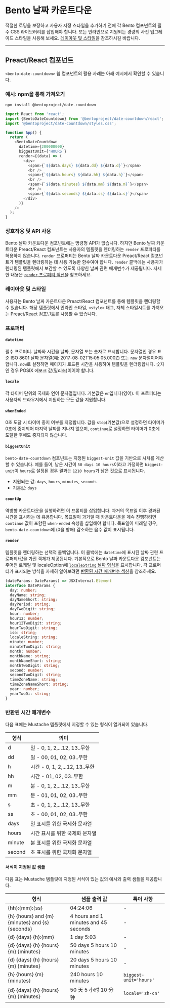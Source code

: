 # Bento 날짜 카운트다운

적절한 로딩을 보장하고 사용자 지정 스타일을 추가하기 전에 각 Bento 컴포넌트의 필수 CSS 라이브러리를 삽입해야 합니다. 또는 인라인으로 지원되는 경량의 사전 업그레이드 스타일을 사용해 보세요. [레이아웃 및 스타일](#layout-and-style)을 참조하시길 바랍니다.

<!--
## Web Component

TODO(https://go.amp.dev/issue/36619): Restore this section. We don't include it because we don't support <template> in Bento Web Components yet.

An older version of this file contains the removed section, though it's incorrect:

https://github.com/ampproject/amphtml/blob/422d171e87571c4d125a2bf956e78e92444c10e8/extensions/amp-date-countdown/1.0/README.md
-->

---

## Preact/React 컴포넌트

`<bento-date-countdown>` 웹 컴포넌트의 활용 사례는 아래 예시에서 확인할 수 있습니다.

### 예시: npm을 통해 가져오기

```sh
npm install @bentoproject/date-countdown
```

```javascript
import React from 'react';
import {BentoDateCountdown} from '@bentoproject/date-countdown/react';
import '@bentoproject/date-countdown/styles.css';

function App() {
  return (
    <BentoDateCountdown
      datetime={200000000}
      biggestUnit={'HOURS'}
      render={(data) => (
        <div>
          <span>{`${data.days} ${data.dd} ${data.d}`}</span>
          <br />
          <span>{`${data.hours} ${data.hh} ${data.h}`}</span>
          <br />
          <span>{`${data.minutes} ${data.mm} ${data.m}`}</span>
          <br />
          <span>{`${data.seconds} ${data.ss} ${data.s}`}</span>
        </div>
      )}
    />
  );
}
```

### 상호작용 및 API 사용

Bento 날짜 카운트다운 컴포넌트에는 명령형 API가 없습니다. 하지만 Bento 날짜 카운트다운 Preact/React 컴포넌트는 사용자의 템플릿을 렌더링하는 `render` 프로퍼티를 허용하지 않습니다. `render` 프로퍼티는 Bento 날짜 카운트다운 Preact/React 컴포넌트가 템플릿을 렌더링하는 데 사용 가능한 함수여야 합니다. `render` 콜백에는 사용자가 렌더링된 템플릿에서 보간할 수 있도록 다양한 날짜 관련 매개변수가 제공됩니다. 자세한 내용은 <a href="#render" data-md-type="link">`render` 프로퍼티 섹션</a>을 참조하세요.

### 레이아웃 및 스타일

사용자는 Bento 날짜 카운트다운 Preact/React 컴포넌트를 통해 템플릿을 렌더링할 수 있습니다. 해당 템플릿에서 인라인 스타일, `<style>` 태그, 자체 스타일시트를 가져오는 Preact/React 컴포넌트를 사용할 수 있습니다.

### 프로퍼티

#### `datetime`

필수 프로퍼티. 날짜와 시간을 날짜, 문자열 또는 숫자로 표시합니다. 문자열인 경우 표준 ISO 8601 날짜 문자열(예: 2017-08-02T15:05:05.000Z) 또는 `now` 문자열이어야 합니다. `now`로 설정하면 페이지가 로드된 시간을 사용하여 템플릿을 렌더링합니다. 숫자인 경우 POSIX 에포크 값(밀리초)이어야 합니다.

#### `locale`

각 타이머 단위의 국제화 언어 문자열입니다. 기본값은 `en`입니다(영어). 이 프로퍼티는 사용자의 브라우저에서 지원하는 모든 값을 지원합니다.

#### `whenEnded`

0초 도달 시 타이머 중지 여부를 지정합니다. 값을 `stop`(기본값)으로 설정하면 타이머가 0초에 중지되어 마지막 날짜를 지나지 않으며, `continue`로 설정하면 타이머가 0초에 도달한 후에도 중지되지 않습니다.

#### `biggestUnit`

`bento-date-countdown` 컴포넌트는 지정된 `biggest-unit` 값을 기반으로 시차를 계산할 수 있습니다. 예를 들어, 남은 시간이 `50 days 10 hours`이라고 가정하면 `biggest-unit`이 `hours`로 설정된 경우 결과는 `1210 hours`가 남은 것으로 표시됩니다.

- 지원되는 값: `days`, `hours`, `minutes`, `seconds`
- 기본값: `days`

#### `countUp`

역방향 카운트다운을 실행하려면 이 프롶티를 삽입합니다. 과거의 목표일 이후 경과된 시간을 표시하는 데 유용합니다. 목표일이 과거일 때 카운트다운을 계속 진행하려면 `continue` 값이 포함된  `when-ended` 속성을 삽입해야 합니다. 목표일이 미래일 경우, `bento-date-countdown`에 (0을 향해) 감소하는 음수 값이 표시됩니다.

#### `render`

템플릿을 렌더링하는 선택적 콜백입니다. 이 콜백에는 `datetime`에 표시된 날짜 관련 프로퍼티/값을 가진 객체가 제공됩니다. 기본적으로 Bento 날짜 카운트다운 컴포넌트는 주어진 로케일 및 localeOption에 [`localeString` 날짜 형식](https://developer.mozilla.org/en-US/docs/Web/JavaScript/Reference/Global_Objects/Date/toLocaleString)을 표시합니다. 각 프로퍼티가 표시되는 방식을 자세히 알아보려면 [반환된 시간 매개변수 섹션](#returned-time-parameters)을 참조하세요.

```typescript
(dateParams: DateParams) => JSXInternal.Element
interface DateParams {
  day: number;
  dayName: string;
  dayNameShort: string;
  dayPeriod: string;
  dayTwoDigit: string;
  hour: number;
  hour12: number;
  hour12TwoDigit: string;
  hourTwoDigit: string;
  iso: string;
  localeString: string;
  minute: number;
  minuteTwoDigit: string;
  month: number;
  monthName: string;
  monthNameShort: string;
  monthTwoDigit: string;
  second: number;
  secondTwoDigit: string;
  timeZoneName: string;
  timeZoneNameShort: string;
  year: number;
  yearTwoDi: string;
}
```

### 반환된 시간 매개변수

다음 표에는 Mustache 템플릿에서 지정할 수 있는 형식이 열거되어 있습니다.

형식 | 의미
--- | ---
d | 일 - 0, 1, 2,...12, 13..무한
dd | 일 - 00, 01, 02, 03..무한
h | 시간 - 0, 1, 2,...12, 13..무한
hh | 시간 - 01, 02, 03..무한
m | 분 - 0, 1, 2,...12, 13..무한
mm | 분 - 01, 01, 02, 03..무한
s | 초 - 0, 1, 2,...12, 13..무한
ss | 초 - 00, 01, 02, 03..무한
days | 일 표시를 위한 국제화 문자열
hours | 시간 표시를 위한 국제화 문자열
minute | 분 표시를 위한 국제화 문자열
second | 초 표시를 위한 국제화 문자열

#### 서식이 지정된 값 샘플

다음 표는 Mustache 템플릿에 지정된 서식이 있는 값의 예시와 출력 샘플을 제공합니다.

형식 | 샘플 출력 값 | 특이 사항
--- | --- | ---
{hh}:{mm}:{ss} | 04:24:06 | -
{h} {hours} and {m} {minutes} and {s} {seconds} | 4 hours and 1 minutes and 45 seconds | -
{d} {days} {h}:{mm} | 1 day 5:03 | -
{d} {days} {h} {hours} {m} {minutes} | 50 days 5 hours 10 minutes | -
{d} {days} {h} {hours} {m} {minutes} | 20 days 5 hours 10 minutes | -
{h} {hours} {m} {minutes} | 240 hours 10 minutes | `biggest-unit='hours'`
{d} {days} {h} {hours} {m} {minutes} | 50 天 5 小时 10 分钟 | `locale='zh-cn'`
